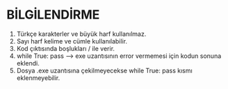 # BİLGİLENDİRME

1. Türkçe karakterler ve büyük harf kullanılmaz.
2. Sayı harf kelime ve cümle kullanılabilir.
3. Kod çıktısında boşlukları / ile verir.
4. while True:
	pass            --> exe uzantısının error vermemesi için kodun sonuna eklendi.
5. Dosya .exe uzantısına çekilmeyecekse while True: 
                                       pass     kısmı eklenmeyebilir.

